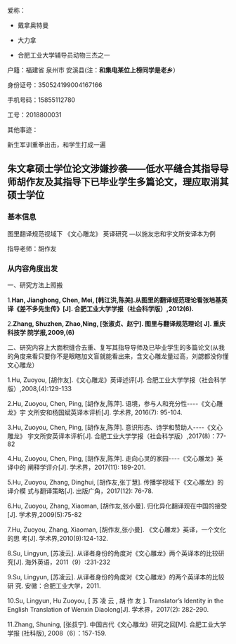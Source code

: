 爱称：
- 戴拿奥特曼 

- 大力拿

- 合肥工业大学辅导员动物三杰之一

户籍：福建省 泉州市 安溪县(注：**和集电某位上榜同学是老乡**）

身份证号：350524199004167166

手机号码：15855112780

工号：2018800031

其他事迹：

新生军训重拳出击，和学生打成一遍

## 朱文拿硕士学位论文涉嫌抄袭——低水平缝合其指导导师胡作友及其指导下已毕业学生多篇论文，理应取消其硕士学位

### 基本信息

图里翻译规范视域下 《文心雕龙》 英译研究 —以施友忠和宇文所安译本为例

指导老师：胡作友

### 从内容角度出发
一、研究方法上照搬 

1.**Han, Jianghong, Chen, Mei, [韩江洪,陈美].从图里的翻译规范理论看张培基英译《差不多先生传》[J]. 合肥工业大学学报（社会科学版）,2012(6).**

2.**Zhang, Shuzhen, Zhao,Ning, [张淑贞、赵宁]. 图里与翻译规范理论[ J]. 重庆科技学
院学报,2009,(6)**

二、研究内容上大面积缝合去重、复写其指导导师及已毕业学生的多篇论文(从我的角度来看只要你不是眼瞎加文盲就能看出来，含文心雕龙量过高，刘勰都没你懂文心雕龙）

1.Hu, Zuoyou, [胡作友].《文心雕龙》英译述评[J]. 合肥工业大学学报（社会科学
版）,2008,(4):129-133

2.Hu, Zuoyou, Chen, Ping, [胡作友,陈萍]. 语境，参与人和充分性----《文心雕龙》宇
文所安和杨国斌英译本评析[J]. 学术界, 2016(7): 95-104.

3.Hu, Zuoyou, Chen, Ping, [胡作友,陈萍]. 意识形态、诗学和赞助人----《文心雕龙》
宇文所安英译本评析[J]. 合肥工业大学学报（社会科学版）,2017(8)：77-82

4.Hu, Zuoyou, Chen, Ping, [胡作友,陈萍]. 走向心灵的家园----《文心雕龙》英译中的
阐释学评介[J]. 学术界，2017(11): 189-201.

5.Hu, Zuoyou, Zhang, Dinghui, [胡作友,张丁慧]. 传播学视域下《文心雕龙》的译介模
式与翻译策略[J]. 出版广角，2017(12): 76-78.

6.Hu, Zuoyou, Zhang, Xiaoman, [胡作友,张小曼]. 归化异化翻译观在中国的接受[J]. 学术界,2009(5):75-82

7.Hu, Zuoyou, Zhang, Xiaoman, [胡作友,张小曼]. 《文心雕龙》英译，一个文化的思
考[J]. 学术界,2010(9):124-132.

8.Su, Lingyun, [苏凌云]. 从译者身份的角度对《文心雕龙》两个英译本的比较研究[J]. 海外英语，2011（9）:231-232

9.Su, Lingyun, [苏凌云]. 从译者身份的角度对《文心雕龙》的两个英译本的比较研
究. 安徽：合肥工业大学，2011.

10.Su, Lingyun, Hu Zuoyou, [ 苏 凌 云 , 胡 作 友 ]. Translator’s Identity in the English
Translation of Wenxin Diaolong[J]. 学术界，2017(2): 282-290.

11.Zhang, Shuning, [张叔宁]. 中国古代《文心雕龙》研究之回[M]. 合肥工业大学学报
(社科版), 2008（6）：157-159.
